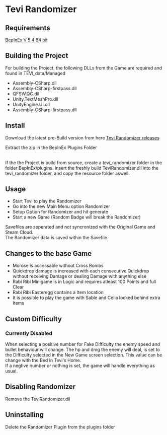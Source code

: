 # Tevi Randomizer

## Requirements

[BepInEx V 5.4 64 bit](https://docs.bepinex.dev/articles/user_guide/installation/index.html#tabpanel_bHGHmlrG6S_tabid-win)<br>

## Building the Project

For building the Project, the following DLLs from the Game are required and found in TEVI_data/Managed
+ Assembly-CSharp.dll
+ Assembly-CSharp-firstpass.dll
+ QFSW.QC.dll
+ Unity.TextMeshPro.dll
+ UnityEngine.UI.dll
+ Assembly-CSharp-firstpass.dll
  

## Install
Download the latest pre-Build version from here [Tevi Randomizer releases](https://github.com/BlackSoulKnight/Tevi_Randomizer/releases)<br>

Extract the zip in the BepInEx Plugins Folder<br><br>

If the the Project is build from source, create a tevi_randomizer folder in the folder BepInEx/plugins.
Insert the freshly build TeviRandomizer.dll into the tevi_randomizer folder, and copy the resource folder aswell.

## Usage
+ Start Tevi to play the Randomizer
+ Go into the new Main Menu option Randomizer
+ Setup Option for Randomizer and hit generate
+ Start a new Game (Random Badge will break the Randomizer)
  
Savefiles are seperated and not syncronized with the Original Game and Steam Cloud. <br>
The Randomizer data is saved within the Savefile.

## Changes to the base Game
+ Morose is accessable without Cross Bombs
+ Quickdrop damage is increased with each consecutive Quickdrop without receiving Damage or dealing Damage with anything else
+ Rabi Ribi Minigame is in Logic and requires atleast 100 Points and full Clear
+ Rabi Ribi Easteregg contains a Item location
+ It is possible to play the game with Sable and Celia locked behind extra Items  

## Custom Difficulty
### Currently Disabled 
When selecting a positive number for Fake Difficulty the enemy speed and bullet behaviour will change.
The hp and dmg the enemy will deal, is set to the Difficulty selected in the New Game screen selection.
This value can be change with the Bed in Tevi's Home.<br>
If a negtive number or nothing is set, the game will handle everything as usual.

## Disabling Randomizer
Remove the TeviRandomizer.dll

## Uninstalling
Delete the Randomizer Plugin from the plugins folder
